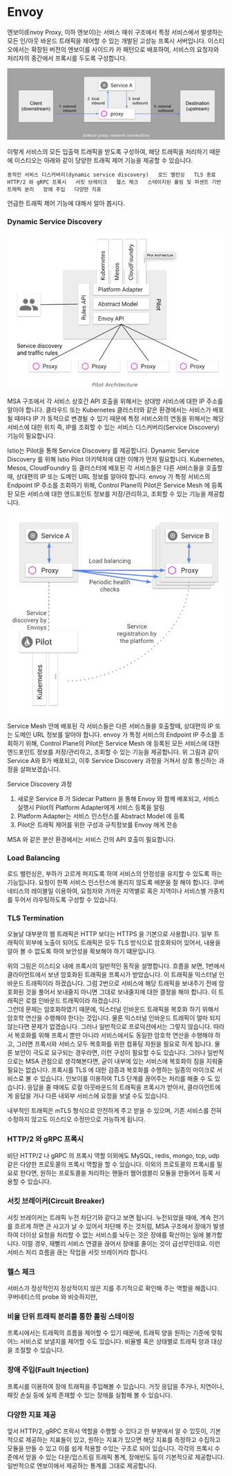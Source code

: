 # Envoy

엔보이\(Envoy Proxy, 이하 엔보이\)는 서비스 매쉬 구조에서 특정 서비스에서 발생하는 모든 인/아웃 바운드 트래픽을 제어할 수 있는 개발된 고성능 프록시 서버입니다. 이스티오에서는 확장된 버전의 엔보이를 사이드카 카 패턴으로 배포하여, 서비스의 요청자와 처리자의 중간에서 프록시를 두도록 구성합니다.

![](../../../.gitbook/assets/image%20%288%29.png)

이렇게 서비스의 모든 입출력 트래픽을 받도록 구성하여, 해당 트래픽을 처리하기 때문에 이스티오는 아래와 같이 당양한 트래픽 제어 기능을 제공할 수 있습니다. 

`동적인 서비스 디스커버리(dynamic service discovery)  
로드 밸런싱  
TLS 종료  
HTTP/2 와 gRPC 프록시  
서킷 브레이크  
헬스 체크  
스테이지된 롤링 및 퍼센트 기반 트래픽 분리  
장애 주입  
다양한 지표`  
  
  
언급한 트래픽 제어 기능에 대해서 알아 봅시다.

### Dynamic Service Discovery

![](../../../.gitbook/assets/image%20%2810%29.png)

MSA 구조에서 각 서비스 상호간 API 호출을 위해서는 상대방 서비스에 대한 IP 주소를 알아야 합니다. 클라우드 또는 Kubernetes 클러스터와 같은 환경에서는 서비스가 배포될 때마다 IP 가 동적으로 변경될 수 있기 때문에 특정 서비스와의 연동을 위해서는 해당 서비스에 대한 위치 즉, IP를 조회할 수 있는 서비스 디스커버리\(Service Discovery\) 기능이 필요합니다.

Istio는 Pilot을 통해 Service Discovery 를 제공합니다. Dynamic Service Discovery 를 위해 Istio Pilot 아키텍처에 대한 이해가 먼저 필요합니다. Kubernetes, Mesos, CloudFoundry 등 클러스터에 배포된 각 서비스들은 다른 서비스들을 호출할때, 상대편의 IP 또는 도메인 URL 정보를 알아야 합니다. envoy 가 특정 서비스의 Endpoint IP 주소를 조회하기 위해, Control Plane의 Pilot은 Service Mesh 에 등록된 모든 서비스에 대한 엔드포인트 정보를 저장/관리하고, 조회할 수 있는 기능을 제공합니다.

![](../../../.gitbook/assets/image%20%2815%29.png)

Service Mesh 안에 배포된 각 서비스들은 다른 서비스들을 호출할때, 상대편의 IP 또는 도메인 URL 정보를 알아야 합니다. envoy 가 특정 서비스의 Endpoint IP 주소를 조회하기 위해, Control Plane의 Pilot은 Service Mesh 에 등록된 모든 서비스에 대한 엔드포인트 정보를 저장/관리하고, 조회할 수 있는 기능을 제공합니다. 위 그림과 같이 Service A와 B가 배포되고, 이후 Service Discovery 과정을 거쳐서 상호 통신하는 과정을 살펴보겠습니다.

Service Discovery 과정

1. 새로운 Service B 가 Sidecar Pattern 을 통해 Envoy 와 함께 배포되고, 서비스 실행시 Pilot의 Platform Adapter에게 서비스 등록을 알림
2. Platform Adapter는 서비스 인스턴스를 Abstract Model 에 등록
3. Pilot은 트래픽 제어를 위한 구성과 규칙정보를 Envoy 에게 전송 

MSA 와 같은 분산 환경에서는 서비스 간의 API 호출이 필요합니다.

### Load Balancing

로드 밸런싱은, 부하가 고르게 퍼지도록 하여 서비스의 안정성을 유지할 수 있도록 하는 기능입니다. 요청이 한쪽 서비스 인스턴스에 몰리지 않도록 배분을 잘 해야 합니다. 쿠버네티스의 레이블일 이용하여, 요청자와 가까운 지역별로 혹은 지역이나 서비스별 가중치를 두어서 라우팅하도록 구성할 수 있습니다. 

### TLS Termination

오늘날 대부분의 웹 트래픽은 HTTP 보다는 HTTPS 을 기본으로 사용합니다. 일부 트래픽이 외부에 노출이 되어도 트래픽은 모두 TLS 방식으로 암호화되어 있어서, 내용을 알아 볼 수 없도록 하여 보안성을 확보해야 하기 떄문입니다.

위의 그림은 이스티오 내에 프록시의 일반적인 동작을 설명합니다. 흐름을 보면, 1번에서 클라이언트에서 보낸 암호화된 트래픽을 프록시가 받았습니다. 이 트래픽을 익스터널 인바운드 트래픽이라 하겠습니다. 그럼 2번으로 서비스에 해당 트래픽을 보내주기 전에 암호화된 것을 풀어서 보내줄지 아니면 그대로 보내줄지에 대한 결정을 해야 합니다. 이 트래픽은 로컬 인바운드 트래픽이라 하겠습니다.  
그런데 문제는 암호화하였기 때문에, 익스터널 인바운드 트래픽을 복호화 하기 위해서 암호학 연산을 수행해야 한다는 것입니다. 물론 익스터널 인바운드 트래픽이 얼마 되지 않는다면 문제가 없겠습니다. 그러나 일반적으로 프로덕션에서는 그렇지 않습니다. 따라서 복호화를 위해 프록시 뿐만 아니라 서비스에서도 동일한 암호학 연산을 수행해야 하고, 그러면 프록시와 서비스 모두 복호화를 위한 컴퓨팅 자원을 필요로 하게 됩니다. 물론 보안이 극도로 요구되는 경우라면, 이런 구성이 필요할 수도 있습니다. 그러나 일반적으로는 MSA 관점으로 생각해본다면, 굳이 내부에 있는 서비스에 복호화의 짐을 지워줄 필요는 없습니다. 프록시를 TLS 에 대한 검증과 복호화를 수행하는 일종의 마이크로 서비스로 볼 수 있습니다. 인보이를 이용하여 TLS 단계를 끊어주는 처리를 해줄 수 도 있습니다. 응답을 줄 때에도 로컬 아웃바운드의 트래픽을 프록시가 받아서, 클라이언트에게 응답을 거나 다른 내외부 서비스에 요청을 보낼 수도 있습니다.

내부적인 트래픽은 mTLS 형식으로 안전하게 주고 받을 수 있으며, 기존 서비스를 전혀 수정하지 않고도 이스티오 수정만으로 가능하게 됩니다.

### HTTP/2 와 gRPC 프록시

비단 HTTP/2 나 gRPC 의 프록시 역할 이외에도 MySQL, redis, mongo, tcp, udp 같은 다양한 프로토콜의 프록시 역할을 할 수 있습니다. 이외의 프로토콜의 프록시를 필요로 한다면, 원하는 프로토콜을 처리하는 핸들러 웹어셈블리 모듈을 만들어서 등록 사용할 수 있습니다.

### 서킷 브레이커\(Circuit Breaker\)

서킷 브레이커는 트래픽 누전 차단기와 같다고 보면 됩니다. 누전되었을 때에, 계속 전기를 흐르게 하면 큰 사고가 날 수 있어서 차단해 주는 것처럼, MSA 구조에서 장애가 발생하여 더이상 요청을 처리할 수 없는 서비스를 놔두는 것은 장애를 확산하는 일에 불가합니다. 이럴 경우, 재빨리 서비스 연결을 끊어서 장애를 줄이는 것이 급선무인데요. 이런 서비스 처리 흐름을 끊는 작업을 서킷 브레이커라 합니다.

### 헬스 체크

서비스가 정상적인지 정상적이지 않은 지를 주기적으로 확인해 주는 역할을 해줍니다. 쿠버네티스의 probe 와 비슷하지만, 

### 비율 단위 트래픽 분리를 통한 롤링 스테이징

프록시에서는 트래픽의 흐름을 제어할 수 있기 때문에, 트래픽 양을 원하는 기준에 맞춰 어느 서비스로 보낼지를 제어할 수도 있습니다. 비율별 혹은 상태별로 트래픽 양과 대상을 조절할 수 있습니다.

### 장애 주입\(Fault Injection\)

프록시를 이용하여 장애 트래픽을 주입해볼 수 있습니다. 거짓 응답을 주거나, 지연이나, 패킷 손실 등에 실제 존재할 수 있는 장애를 실험해 볼 수 있습니다.

### 다양한 지표 제공

앞서 HTTP/2, gRPC 프락시 역할을 수행할 수 있다고 한 부분에서 알 수 있듯이, 기본적으로 제공하는 지표들이 있고, 원하는 지표가 있으면 해당 지표를 측정하고 수집하고 모듈을 만들 수 있고 이를 쉽게 적용할 수있는 구조로 되어 있습니다. 각각의 프록시 수준에서 얻을 수 있는 다운/업스트림 트래픽 통계, 장애빈도 등이 기본적으로 제공합니다. 일반적으로 엔보이에서 제공하는 통계를 그대로 제공합니다.

